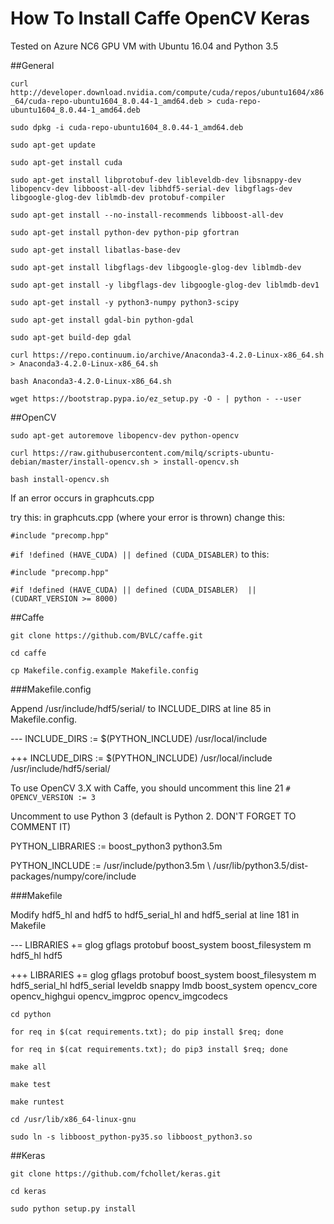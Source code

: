 # How To Install Caffe OpenCV Keras

Tested on Azure NC6 GPU VM with Ubuntu 16.04 and Python 3.5

##General

`curl http://developer.download.nvidia.com/compute/cuda/repos/ubuntu1604/x86_64/cuda-repo-ubuntu1604_8.0.44-1_amd64.deb > cuda-repo-ubuntu1604_8.0.44-1_amd64.deb`

`sudo dpkg -i cuda-repo-ubuntu1604_8.0.44-1_amd64.deb`

`sudo apt-get update`

`sudo apt-get install cuda`

`sudo apt-get install libprotobuf-dev libleveldb-dev libsnappy-dev libopencv-dev libboost-all-dev libhdf5-serial-dev libgflags-dev libgoogle-glog-dev liblmdb-dev protobuf-compiler`

`sudo apt-get install --no-install-recommends libboost-all-dev`

`sudo apt-get install python-dev python-pip gfortran`

`sudo apt-get install libatlas-base-dev`

`sudo apt-get install libgflags-dev libgoogle-glog-dev liblmdb-dev`

`sudo apt-get install -y libgflags-dev libgoogle-glog-dev liblmdb-dev1`

`sudo apt-get install -y python3-numpy python3-scipy`

`sudo apt-get install gdal-bin python-gdal`

`sudo apt-get build-dep gdal`

`curl https://repo.continuum.io/archive/Anaconda3-4.2.0-Linux-x86_64.sh > Anaconda3-4.2.0-Linux-x86_64.sh`

`bash Anaconda3-4.2.0-Linux-x86_64.sh`

`wget https://bootstrap.pypa.io/ez_setup.py -O - | python - --user`

##OpenCV

`sudo apt-get autoremove libopencv-dev python-opencv`

`curl https://raw.githubusercontent.com/milq/scripts-ubuntu-debian/master/install-opencv.sh > install-opencv.sh`

`bash install-opencv.sh`

If an error occurs in graphcuts.cpp

try this: in graphcuts.cpp (where your error is thrown) change this:

`#include "precomp.hpp"`

`#if !defined (HAVE_CUDA) || defined (CUDA_DISABLER)`
to this:

`#include "precomp.hpp"`

`#if !defined (HAVE_CUDA) || defined (CUDA_DISABLER)  || (CUDART_VERSION >= 8000)`

##Caffe

`git clone https://github.com/BVLC/caffe.git`

`cd caffe`

`cp Makefile.config.example Makefile.config`

###Makefile.config

Append /usr/include/hdf5/serial/ to INCLUDE_DIRS at line 85 in Makefile.config.

--- INCLUDE_DIRS := $(PYTHON_INCLUDE) /usr/local/include

+++ INCLUDE_DIRS := $(PYTHON_INCLUDE) /usr/local/include /usr/include/hdf5/serial/

To use OpenCV 3.X with Caffe, you should uncomment this line 21 `# OPENCV_VERSION := 3`

Uncomment to use Python 3 (default is Python 2. DON'T FORGET TO COMMENT IT) 

PYTHON_LIBRARIES := boost_python3 python3.5m 

PYTHON_INCLUDE := /usr/include/python3.5m \ 
    /usr/lib/python3.5/dist-packages/numpy/core/include 

###Makefile

Modify hdf5_hl and hdf5 to hdf5_serial_hl and hdf5_serial at line 181 in Makefile

--- LIBRARIES += glog gflags protobuf boost_system boost_filesystem m hdf5_hl hdf5

+++ LIBRARIES += glog gflags protobuf boost_system boost_filesystem m hdf5_serial_hl hdf5_serial leveldb snappy lmdb boost_system opencv_core opencv_highgui opencv_imgproc opencv_imgcodecs

`cd python`

`for req in $(cat requirements.txt); do pip install $req; done` 

`for req in $(cat requirements.txt); do pip3 install $req; done` 

`make all`

`make test`

`make runtest`

`cd /usr/lib/x86_64-linux-gnu`

`sudo ln -s libboost_python-py35.so libboost_python3.so`

##Keras

`git clone https://github.com/fchollet/keras.git`

`cd keras`

`sudo python setup.py install`




